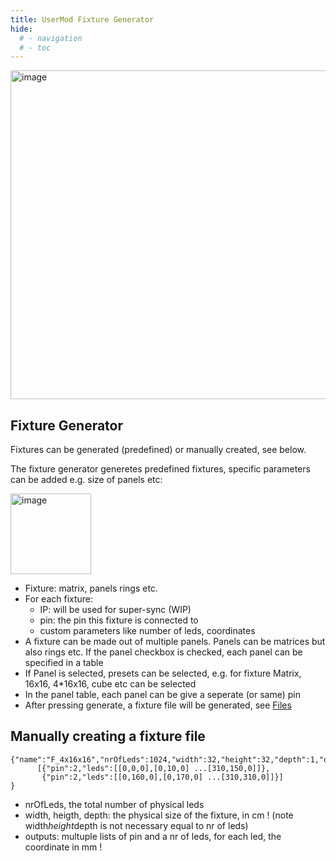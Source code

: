```yaml
---
title: UserMod Fixture Generator
hide:
  # - navigation
  # - toc
---
```


<img width="526" alt="image" src="https://github.com/ewowi/StarDocs/assets/1737159/82fff9b5-2459-4706-9f5b-7125e4bc7717">

## Fixture Generator

Fixtures can be generated (predefined) or manually created, see below.

The fixture generator generetes predefined fixtures, specific parameters can be added e.g. size of panels etc:

<img width="129" alt="image" src="https://github.com/ewowi/StarDocs/assets/1737159/d7b89a67-2c2c-449f-86ca-c4f5b4a54c5d">

* Fixture: matrix, panels rings etc.
* For each fixture:
    * IP: will be used for super-sync (WIP)
    * pin: the pin this fixture is connected to
    * custom parameters like number of leds, coordinates
 * A fixture can be made out of multiple panels. Panels can be matrices but also rings etc. If the panel checkbox is checked, each panel can be specified in a table
 * If Panel is selected, presets can be selected, e.g. for fixture Matrix, 16x16, 4*16x16, cube etc can be selected
 * In the panel table, each panel can be give a seperate (or same) pin
 * After pressing generate, a fixture file will be generated, see [Files](/StarDocs/SysMod/SysModFiles)

## Manually creating a fixture file

```
{"name":"F_4x16x16","nrOfLeds":1024,"width":32,"height":32,"depth":1,"outputs":
      [{"pin":2,"leds":[[0,0,0],[0,10,0] ...[310,150,0]]},
       {"pin":2,"leds":[[0,160,0],[0,170,0] ...[310,310,0]]}]
}
```

* nrOfLeds, the total number of physical leds
* width, heigth, depth: the physical size of the fixture, in cm ! (note width*height*depth is not necessary equal to nr of leds)
* outputs: multuple lists of pin and a nr of leds, for each led, the coordinate in mm !
